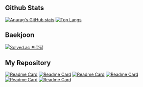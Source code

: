 
## Github Stats

[![Anurag's GitHub stats](https://github-readme-stats.vercel.app/api?username=ckck803&count_private=true&show_icons=true&theme=radical)](https://github.com/anuraghazra/github-readme-stats)
[![Top Langs](https://github-readme-stats.vercel.app/api/top-langs/?username=ckck803&layout=compact&theme=material-palenight&langs_count=8&hide=HTML,XSLT)](https://github.com/anuraghazra/github-readme-stats)

## Baekjoon 
[![Solved.ac 프로필](http://mazassumnida.wtf/api/v2/generate_badge?boj=ckck803)](https://solved.ac/이름)

## My Repository
[![Readme Card](https://github-readme-stats.vercel.app/api/pin/?username=ckck803&repo=spring-website)](https://github.com/anuraghazra/github-readme-stats)
[![Readme Card](https://github-readme-stats.vercel.app/api/pin/?username=ckck803&repo=sample-board)](https://github.com/anuraghazra/github-readme-stats)
[![Readme Card](https://github-readme-stats.vercel.app/api/pin/?username=ckck803&repo=study-spring-cloud)](https://github.com/anuraghazra/github-readme-stats)
[![Readme Card](https://github-readme-stats.vercel.app/api/pin/?username=ckck803&repo=study-spring-security)](https://github.com/ckck803/study-spring-security)
[![Readme Card](https://github-readme-stats.vercel.app/api/pin/?username=ckck803&repo=study-spring-jpa)](https://github.com/anuraghazra/github-readme-stats)
[![Readme Card](https://github-readme-stats.vercel.app/api/pin/?username=ckck803&repo=study-react)](https://github.com/anuraghazra/github-readme-stats)



<!--
**ckck803/ckck803** is a ✨ _special_ ✨ repository because its `README.md` (this file) appears on your GitHub profile.

Here are some ideas to get you started:

- 🔭 I’m currently working on ...
- 🌱 I’m currently learning ...
- 👯 I’m looking to collaborate on ...
- 🤔 I’m looking for help with ...
- 💬 Ask me about ...
- 📫 How to reach me: ...
- 😄 Pronouns: ...
- ⚡ Fun fact: ...
-->
